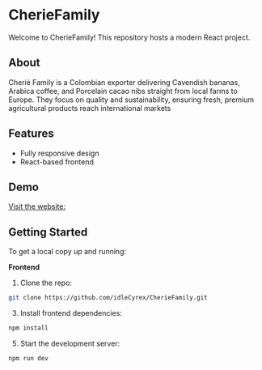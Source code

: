 # CherieFamily

Welcome to CherieFamily! This repository hosts a modern React project.

## About

Cherié Family is a Colombian exporter delivering Cavendish bananas, Arabica coffee, and Porcelain cacao nibs straight from local farms to Europe. They focus on quality and sustainability, ensuring fresh, premium agricultural products reach international markets

## Features
- Fully responsive design
- React-based frontend

## Demo

[Visit the website:](https://www.cheriefamily.com/) 

## Getting Started
To get a local copy up and running: 

**Frontend**

1. Clone the repo:
 ```bash
git clone https://github.com/idleCyrex/CherieFamily.git
```
3. Install frontend dependencies:
 ```bash
npm install
```
5. Start the development server:
 ```bash
npm run dev
```
